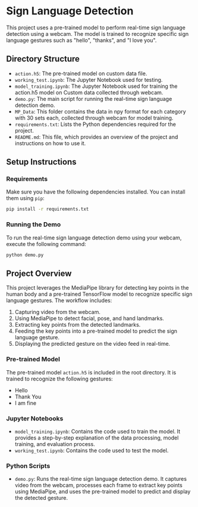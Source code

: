# Sign Language Detection

This project uses a pre-trained model to perform real-time sign language detection using a webcam. The model is trained to recognize specific sign language gestures such as "hello", "thanks", and "I love you".

## Directory Structure

- `action.h5`: The pre-trained model on custom data file.
- `working_test.ipynb`: The Jupyter Notebook used for testing.
- `model_training.ipynb`: The Jupyter Notebook used for training the action.h5 model on Custom data collected through webcam.
- `demo.py`: The main script for running the real-time sign language detection demo.
- `MP_Data`: This folder contains the data in npy format for each category with 30 sets each, collected through webcam for model training.
- `requirements.txt`: Lists the Python dependencies required for the project.
- `README.md`: This file, which provides an overview of the project and instructions on how to use it.

## Setup Instructions

### Requirements

Make sure you have the following dependencies installed. You can install them using `pip`:

```bash
pip install -r requirements.txt
```

### Running the Demo

To run the real-time sign language detection demo using your webcam, execute the following command:

```bash
python demo.py
```

## Project Overview

This project leverages the MediaPipe library for detecting key points in the human body and a pre-trained TensorFlow model to recognize specific sign language gestures. The workflow includes:

1. Capturing video from the webcam.
2. Using MediaPipe to detect facial, pose, and hand landmarks.
3. Extracting key points from the detected landmarks.
4. Feeding the key points into a pre-trained model to predict the sign language gesture.
5. Displaying the predicted gesture on the video feed in real-time.

### Pre-trained Model

The pre-trained model `action.h5` is included in the root directory. It is trained to recognize the following gestures:

- Hello
- Thank You
- I am fine

### Jupyter Notebooks

- `model_training.ipynb`: Contains the code used to train the model. It provides a step-by-step explanation of the data processing, model training, and evaluation process.
- `working_test.ipynb`: Contains the code used to test the model.

### Python Scripts

- `demo.py`: Runs the real-time sign language detection demo. It captures video from the webcam, processes each frame to extract key points using MediaPipe, and uses the pre-trained model to predict and display the detected gesture.
```
